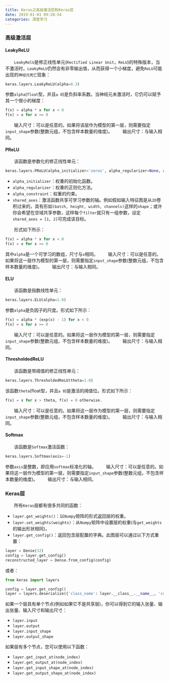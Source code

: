 ```yaml
---
title: Keras之高级激活层和Keras层
date: 2019-01-01 09:28:54
categories: 深度学习
---
```

### 高级激活层

#### LeakyReLU

&emsp;&emsp;`LeakyRelU`是修正线性单元(`Rectified Linear Unit`，`ReLU`)的特殊版本，当不激活时，`LeakyReLU`仍然会有非零输出值，从而获得一个小梯度，避免`ReLU`可能出现的`神经元死亡`现象：

``` python
keras.layers.LeakyReLU(alpha=0.3)
```

参数`alpha`(`float`型，并且`≥ 0`)是负斜率系数。当神经元未激活时，它仍可以赋予其一个很小的梯度：

``` python
f(x) = alpha * x for x < 0
f(x) = x for x >= 0
```

&emsp;&emsp;输入尺寸：可以是任意的。如果将该层作为模型的第一层，则需要指定`input_shape`参数(整数元组，不包含样本数量的维度)。
&emsp;&emsp;输出尺寸：与输入相同。

#### PReLU

&emsp;&emsp;该函数是参数化的修正线性单元：

``` python
keras.layers.PReLU(alpha_initializer='zeros', alpha_regularizer=None, alpha_constraint=None, shared_axes=None)
```

- `alpha_initializer`：权重的初始化函数。
- `alpha_regularizer`：权重的正则化方法。
- `alpha_constraint`：权重的约束。
- `shared_axes`：激活函数共享可学习参数的轴。例如假如输入特征图是从`2D`卷积过来的，具有形如`(batch, height, width, channels)`这样的`shape`；或许你会希望在空域共享参数，这样每个`filter`就只有一组参数，设定`shared_axes = [1, 2]`可完成该目标。

&emsp;&emsp;形式如下所示：

``` python
f(x) = alpha * x for x < 0
f(x) = x for x >= 0
```

其中`alpha`是一个可学习的数组，尺寸与`x`相同。
&emsp;&emsp;输入尺寸：可以是任意的。如果将这一层作为模型的第一层，则需要指定`input_shape`参数(整数元组，不包含样本数量的维度)。
&emsp;&emsp;输出尺寸：与输入相同。

#### ELU

&emsp;&emsp;该函数是指数线性单元：

``` python
keras.layers.ELU(alpha=1.0)
```

参数`alpha`是负因子的尺度。形式如下所示：

``` python
f(x) = alpha * (exp(x) - 1) for x < 0
f(x) = x for x >= 0
```

&emsp;&emsp;输入尺寸：可以是任意的。如果将这一层作为模型的第一层，则需要指定`input_shape`参数(整数元组，不包含样本数量的维度)。
&emsp;&emsp;输出尺寸：与输入相同。

#### ThresholdedReLU

&emsp;&emsp;该函数是带阈值的修正线性单元：

``` python
keras.layers.ThresholdedReLU(theta=1.0)
```

该函数`theta`(float型，并且`≥ 0`)是激活的阈值位。形式如下所示：

``` python
f(x) = x for x > theta, f(x) = 0 otherwise.
```

&emsp;&emsp;输入尺寸：可以是任意的。如果将这一层作为模型的第一层，则需要指定`input_shape`参数(整数元组，不包含样本数量的维度)。
&emsp;&emsp;输出尺寸：与输入相同。

#### Softmax

&emsp;&emsp;该函数是`Softmax`激活函数：

``` python
keras.layers.Softmax(axis=-1)
```

参数`axis`是整数，即应用`softmax`标准化的轴。
&emsp;&emsp;输入尺寸：可以是任意的。如果将这一层作为模型的第一层，则需要指定`input_shape`参数(整数元组，不包含样本数量的维度)。
&emsp;&emsp;输出尺寸：与输入相同。

### Keras层

&emsp;&emsp;所有`Keras`层都有很多共同的函数：

- `layer.get_weights()`：以`Numpy`矩阵的形式返回层的权重。
- `layer.set_weights(weights)`：从`Numpy`矩阵中设置层的权重(与`get_weights`的输出形状相同)。
- `layer.get_config()`：返回包含层配置的字典。此图层可以通过以下方式重置：

``` python
layer = Dense(32)
config = layer.get_config()
reconstructed_layer = Dense.from_config(config)
```

或者：

``` python
from keras import layers

config = layer.get_config()
layer = layers.deserialize({'class_name': layer.__class__.__name__, 'config': config})
```

如果一个层具有单个节点(例如如果它不是共享层)，你可以得到它的输入张量、输出张量、输入尺寸和输出尺寸：

- `layer.input`
- `layer.output`
- `layer.input_shape`
- `layer.output_shape`

如果层有多个节点，您可以使用以下函数：

- `layer.get_input_at(node_index)`
- `layer.get_output_at(node_index)`
- `layer.get_input_shape_at(node_index)`
- `layer.get_output_shape_at(node_index)`